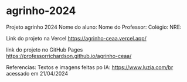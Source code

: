 # agrinho-2024
Projeto agrinho 2024
Nome do aluno:
Nome do Professor:
Colégio:
NRE:

Link do projeto na Vercel
https://agrinho-ceaa.vercel.app/

link do projeto no GitHub Pages
https://professorrichardson.github.io/agrinho-ceaa/

Referencias: 
Textos e imagens feitas po IA: https://www.luzia.com/br acessado em 21/04/2024
